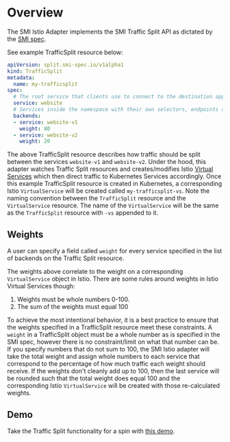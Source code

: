 # Overview

The SMI Istio Adapter implements the SMI Traffic Split API as dictated by the [SMI spec](https://github.com/servicemeshinterface/smi-spec/blob/master/traffic-split.md).

See example TrafficSplit resource below:
```yaml
apiVersion: split.smi-spec.io/v1alpha1
kind: TrafficSplit
metadata:
  name: my-trafficsplit
spec:
  # The root service that clients use to connect to the destination application.
  service: website
  # Services inside the namespace with their own selectors, endpoints and configuration.
  backends:
  - service: website-v1
    weight: 80
  - service: website-v2
    weight: 20
```

The above TrafficSplit resource describes how traffic should be split between the services `website-v1` and `website-v2`. Under the hood, this adapter watches Traffic Split resources and creates/modifies Istio [Virtual Services](https://istio.io/docs/reference/config/networking/v1alpha3/virtual-service/) which then direct traffic to Kubernetes Services accordingly. Once this example TrafficSplit resource is created in Kubernetes, a corresponding Istio `VirtualService` will be created called `my-trafficsplit-vs`. Note the naming convention between the `TrafficSplit` resource and the `VirtualService` resource. The name of the `VirtualService` will be the same as the `TrafficSplit` resource with `-vs` appended to it.

## Weights
A user can specify a field called `weight` for every service specified in the list of backends on the Traffic Split resource.

The weights above correlate to the weight on a corresponding `VirtualService` object in Istio. There are some rules around weights in Istio Virtual Services though:
1. Weights must be whole numbers 0-100.
2. The sum of the weights must equal 100

To achieve the most intentional behavior, it is a best practice to ensure that the weights specified in a TrafficSplit resource meet these constraints. A `weight` in a TrafficSplit object must be a whole number as is specified in the SMI spec, however there is no constraint/limit on what that number can be. If you specify numbers that do not sum to 100, the SMI Istio adapter will take the total weight and assign whole numbers to each service that correspond to the percentage of how much traffic each weight should receive. If the weights don't cleanly add up to 100, then the last service will be rounded such that the total weight does equal 100 and the corresponding Istio `VirtualService` will be created with those re-calculated weights.

## Demo
Take the Traffic Split functionality for a spin with [this demo](smi-trafficsplit/README.md).
